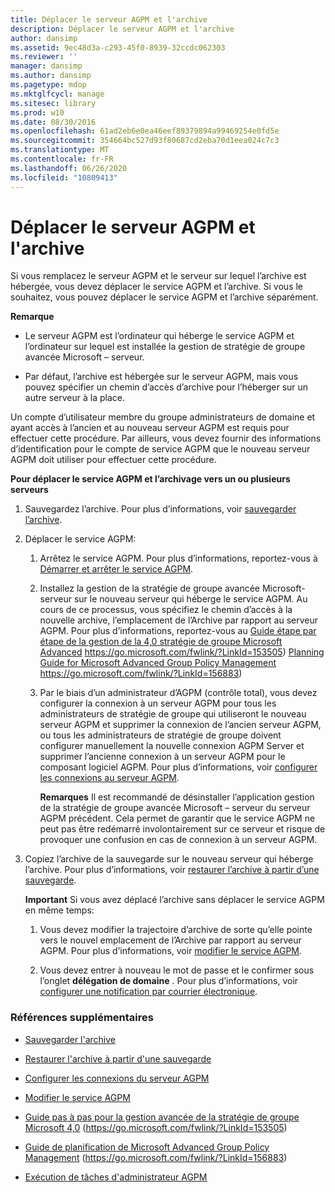 ```yaml
---
title: Déplacer le serveur AGPM et l'archive
description: Déplacer le serveur AGPM et l'archive
author: dansimp
ms.assetid: 9ec48d3a-c293-45f0-8939-32ccdc062303
ms.reviewer: ''
manager: dansimp
ms.author: dansimp
ms.pagetype: mdop
ms.mktglfcycl: manage
ms.sitesec: library
ms.prod: w10
ms.date: 08/30/2016
ms.openlocfilehash: 61ad2eb6e0ea46eef89379894a99469254e0fd5e
ms.sourcegitcommit: 354664bc527d93f80687cd2eba70d1eea024c7c3
ms.translationtype: MT
ms.contentlocale: fr-FR
ms.lasthandoff: 06/26/2020
ms.locfileid: "10809413"
---
```

# Déplacer le serveur AGPM et l'archive


Si vous remplacez le serveur AGPM et le serveur sur lequel l’archive est hébergée, vous devez déplacer le service AGPM et l’archive. Si vous le souhaitez, vous pouvez déplacer le service AGPM et l’archive séparément.

**Remarque**  
-   Le serveur AGPM est l’ordinateur qui héberge le service AGPM et l’ordinateur sur lequel est installée la gestion de stratégie de groupe avancée Microsoft – serveur.

-   Par défaut, l’archive est hébergée sur le serveur AGPM, mais vous pouvez spécifier un chemin d’accès d’archive pour l’héberger sur un autre serveur à la place.

 

Un compte d’utilisateur membre du groupe administrateurs de domaine et ayant accès à l’ancien et au nouveau serveur AGPM est requis pour effectuer cette procédure. Par ailleurs, vous devez fournir des informations d’identification pour le compte de service AGPM que le nouveau serveur AGPM doit utiliser pour effectuer cette procédure.

**Pour déplacer le service AGPM et l’archivage vers un ou plusieurs serveurs**

1.  Sauvegardez l’archive. Pour plus d’informations, voir [sauvegarder l’archive](back-up-the-archive-agpm40.md).

2.  Déplacer le service AGPM:

    1.  Arrêtez le service AGPM. Pour plus d’informations, reportez-vous à [Démarrer et arrêter le service AGPM](start-and-stop-the-agpm-service-agpm40.md).

    2.  Installez la gestion de la stratégie de groupe avancée Microsoft-serveur sur le nouveau serveur qui héberge le service AGPM. Au cours de ce processus, vous spécifiez le chemin d’accès à la nouvelle archive, l’emplacement de l’Archive par rapport au serveur AGPM. Pour plus d’informations, reportez-vous au [Guide étape par étape de la gestion de la 4,0 stratégie de groupe Microsoft Advanced](https://go.microsoft.com/fwlink/?LinkId=153505) https://go.microsoft.com/fwlink/?LinkId=153505) [Planning Guide for Microsoft Advanced Group Policy Management](https://go.microsoft.com/fwlink/?LinkId=156883) https://go.microsoft.com/fwlink/?LinkId=156883)

    3.  Par le biais d’un administrateur d’AGPM (contrôle total), vous devez configurer la connexion à un serveur AGPM pour tous les administrateurs de stratégie de groupe qui utiliseront le nouveau serveur AGPM et supprimer la connexion de l’ancien serveur AGPM, ou tous les administrateurs de stratégie de groupe doivent configurer manuellement la nouvelle connexion AGPM Server et supprimer l’ancienne connexion à un serveur AGPM pour le composant logiciel AGPM. Pour plus d’informations, voir [configurer les connexions au serveur AGPM](configure-agpm-server-connections-agpm40.md).

        **Remarques**  Il est recommandé de désinstaller l’application gestion de la stratégie de groupe avancée Microsoft – serveur du serveur AGPM précédent. Cela permet de garantir que le service AGPM ne peut pas être redémarré involontairement sur ce serveur et risque de provoquer une confusion en cas de connexion à un serveur AGPM.

         

3.  Copiez l’archive de la sauvegarde sur le nouveau serveur qui héberge l’archive. Pour plus d’informations, voir [restaurer l’archive à partir d’une sauvegarde](restore-the-archive-from-a-backup-agpm40.md).

    **Important**  Si vous avez déplacé l’archive sans déplacer le service AGPM en même temps:

    1.  Vous devez modifier la trajectoire d’archive de sorte qu’elle pointe vers le nouvel emplacement de l’Archive par rapport au serveur AGPM. Pour plus d’informations, voir [modifier le service AGPM](modify-the-agpm-service-agpm40.md).

    2.  Vous devez entrer à nouveau le mot de passe et le confirmer sous l’onglet **délégation de domaine** . Pour plus d’informations, voir [configurer une notification par courrier électronique](configure-e-mail-notification-agpm40.md).

     

### Références supplémentaires

-   [Sauvegarder l'archive](back-up-the-archive-agpm40.md)

-   [Restaurer l'archive à partir d'une sauvegarde](restore-the-archive-from-a-backup-agpm40.md)

-   [Configurer les connexions du serveur AGPM](configure-agpm-server-connections-agpm40.md)

-   [Modifier le service AGPM](modify-the-agpm-service-agpm40.md)

-   [Guide pas à pas pour la gestion avancée de la stratégie de groupe Microsoft 4,0](https://go.microsoft.com/fwlink/?LinkId=153505) (https://go.microsoft.com/fwlink/?LinkId=153505)

-   [Guide de planification de Microsoft Advanced Group Policy Management](https://go.microsoft.com/fwlink/?LinkId=156883) (https://go.microsoft.com/fwlink/?LinkId=156883)

-   [Exécution de tâches d'administrateur AGPM](performing-agpm-administrator-tasks-agpm40.md)

 

 





